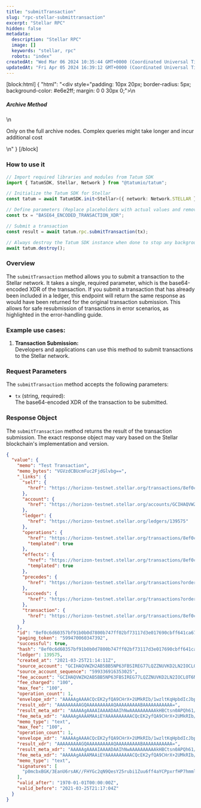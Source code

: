 ```yaml
---
title: "submitTransaction"
slug: "rpc-stellar-submittransaction"
excerpt: "Stellar RPC"
hidden: false
metadata: 
  description: "Stellar RPC"
  image: []
  keywords: "stellar, rpc"
  robots: "index"
createdAt: "Wed Mar 06 2024 10:35:44 GMT+0000 (Coordinated Universal Time)"
updatedAt: "Fri Apr 05 2024 16:39:12 GMT+0000 (Coordinated Universal Time)"
---
```

[block:html]
{
  "html": "<div style=\"padding: 10px 20px; border-radius: 5px; background-color: #e6e2ff; margin: 0 0 30px 0;\">\n  <h5>Archive Method</h5>\n  <p>Only on the full archive nodes. Complex queries might take longer and incur additional cost</p>\n</div>"
}
[/block]


### How to use it

```typescript
// Import required libraries and modules from Tatum SDK
import { TatumSDK, Stellar, Network } from "@tatumio/tatum";

// Initialize the Tatum SDK for Stellar
const tatum = await TatumSDK.init<Stellar>({ network: Network.STELLAR });

// Define parameters (Replace placeholders with actual values and remove redundant)
const tx = "BASE64_ENCODED_TRANSACTION_XDR";

// Submit a transaction
const result = await tatum.rpc.submitTransaction(tx);

// Always destroy the Tatum SDK instance when done to stop any background processes
await tatum.destroy();
```

### Overview

The `submitTransaction` method allows you to submit a transaction to the Stellar network. It takes a single, required parameter, which is the base64-encoded XDR of the transaction. If you submit a transaction that has already been included in a ledger, this endpoint will return the same response as would have been returned for the original transaction submission. This allows for safe resubmission of transactions in error scenarios, as highlighted in the error-handling guide.

### Example use cases:

1. **Transaction Submission:**  
   Developers and applications can use this method to submit transactions to the Stellar network.

### Request Parameters

The `submitTransaction` method accepts the following parameters:

- `tx` (string, required):  
  The base64-encoded XDR of the transaction to be submitted.

### Response Object

The `submitTransaction` method returns the result of the transaction submission. The exact response object may vary based on the Stellar blockchain's implementation and version.

```json
{
  "value": {
    "memo": "Test Transaction",
    "memo_bytes": "VGVzdCBUcmFuc2FjdGlvbg==",
    "_links": {
      "self": {
        "href": "https://horizon-testnet.stellar.org/transactions/8ef0c6d60357bf91b0b0d7800b747ff02bf73117d3e017690cbff641ca67f124"
      },
      "account": {
        "href": "https://horizon-testnet.stellar.org/accounts/GCIHAQVWZH2AB5BB5NP63FBSIREG77LQZZNUVKD2LN2IOCLOT6N72MJN"
      },
      "ledger": {
        "href": "https://horizon-testnet.stellar.org/ledgers/139575"
      },
      "operations": {
        "href": "https://horizon-testnet.stellar.org/transactions/8ef0c6d60357bf91b0b0d7800b747ff02bf73117d3e017690cbff641ca67f124/operations{?cursor,limit,order}",
        "templated": true
      },
      "effects": {
        "href": "https://horizon-testnet.stellar.org/transactions/8ef0c6d60357bf91b0b0d7800b747ff02bf73117d3e017690cbff641ca67f124/effects{?cursor,limit,order}",
        "templated": true
      },
      "precedes": {
        "href": "https://horizon-testnet.stellar.org/transactions?order=asc&cursor=599470060347392"
      },
      "succeeds": {
        "href": "https://horizon-testnet.stellar.org/transactions?order=desc&cursor=599470060347392"
      },
      "transaction": {
        "href": "https://horizon-testnet.stellar.org/transactions/8ef0c6d60357bf91b0b0d7800b747ff02bf73117d3e017690cbff641ca67f124"
      }
    },
    "id": "8ef0c6d60357bf91b0b0d7800b747ff02bf73117d3e017690cbff641ca67f124",
    "paging_token": "599470060347392",
    "successful": true,
    "hash": "8ef0c6d60357bf91b0b0d7800b747ff02bf73117d3e017690cbff641ca67f124",
    "ledger": 139575,
    "created_at": "2021-03-25T21:14:11Z",
    "source_account": "GCIHAQVWZH2AB5BB5NP63FBSIREG77LQZZNUVKD2LN2IOCLOT6N72MJN",
    "source_account_sequence": "599336916353025",
    "fee_account": "GCIHAQVWZH2AB5BB5NP63FBSIREG77LQZZNUVKD2LN2IOCLOT6N72MJN",
    "fee_charged": "100",
    "max_fee": "100",
    "operation_count": 1,
    "envelope_xdr": "AAAAAgAAAACQcEK2yfQA9CHrX+2UMkRIb/1wzltKqHpbdIcJbp+b/QAAAGQAAiEYAAAAAQAAAAEAAAAAAAAAAAAAAABgXP3QAAAAAQAAABBUZXN0IFRyYW5zYWN0aW9uAAAAAQAAAAAAAAABAAAAAJBwQrbJ9AD0Ietf7ZQyREhv/XDOW0qoelt0hwlun5v9AAAAAAAAAAAF9eEAAAAAAAAAAAFun5v9AAAAQKdJnG8QRiv9xGp1Oq7ACv/xR2BnNqjfUHrGNua7m4tWbrun3+GmAj6ca3xz+4ZppWRTbvTUcCxvpbHERZ85QgY=",
    "result_xdr": "AAAAAAAAAGQAAAAAAAAAAQAAAAAAAAABAAAAAAAAAAA=",
    "result_meta_xdr": "AAAAAgAAAAIAAAADAAIhNwAAAAAAAAAAkHBCtsn0APQh61/tlDJESG/9cM5bSqh6W3SHCW6fm/0AAAAXSHbnnAACIRgAAAAAAAAAAAAAAAAAAAAAAAAAAAEAAAAAAAAAAAAAAAAAAAAAAAABAAIhNwAAAAAAAAAAkHBCtsn0APQh61/tlDJESG/9cM5bSqh6W3SHCW6fm/0AAAAXSHbnnAACIRgAAAABAAAAAAAAAAAAAAAAAAAAAAEAAAAAAAAAAAAAAAAAAAAAAAABAAAAAAAAAAA=",
    "fee_meta_xdr": "AAAAAgAAAAMAAiEYAAAAAAAAAACQcEK2yfQA9CHrX+2UMkRIb/1wzltKqHpbdIcJbp+b/QAAABdIdugAAAIhGAAAAAAAAAAAAAAAAAAAAAAAAAAAAQAAAAAAAAAAAAAAAAAAAAAAAAEAAiE3AAAAAAAAAACQcEK2yfQA9CHrX+2UMkRIb/1wzltKqHpbdIcJbp+b/QAAABdIduecAAIhGAAAAAAAAAAAAAAAAAAAAAAAAAAAAQAAAAAAAAAAAAAAAAAAAA==",
    "memo_type": "text",
    "max_fee": "100",
    "operation_count": 1,
    "envelope_xdr": "AAAAAgAAAACQcEK2yfQA9CHrX+2UMkRIb/1wzltKqHpbdIcJbp+b/QAAAGQAAiEYAAAAAQAAAAEAAAAAAAAAAAAAAABgXP3QAAAAAQAAABBUZXN0IFRyYW5zYWN0aW9uAAAAAQAAAAAAAAABAAAAAJBwQrbJ9AD0Ietf7ZQyREhv/XDOW0qoelt0hwlun5v9AAAAAAAAAAAF9eEAAAAAAAAAAAFun5v9AAAAQKdJnG8QRiv9xGp1Oq7ACv/xR2BnNqjfUHrGNua7m4tWbrun3+GmAj6ca3xz+4ZppWRTbvTUcCxvpbHERZ85QgY=",
    "result_xdr": "AAAAAAAAAGQAAAAAAAAAAQAAAAAAAAABAAAAAAAAAAA=",
    "result_meta_xdr": "AAAAAgAAAAIAAAADAAIhNwAAAAAAAAAAkHBCtsn0APQh61/tlDJESG/9cM5bSqh6W3SHCW6fm/0AAAAXSHbnnAACIRgAAAAAAAAAAAAAAAAAAAAAAAAAAAEAAAAAAAAAAAAAAAAAAAAAAAABAAIhNwAAAAAAAAAAkHBCtsn0APQh61/tlDJESG/9cM5bSqh6W3SHCW6fm/0AAAAXSHbnnAACIRgAAAABAAAAAAAAAAAAAAAAAAAAAAEAAAAAAAAAAAAAAAAAAAAAAAABAAAAAAAAAAA=",
    "fee_meta_xdr": "AAAAAgAAAAMAAiEYAAAAAAAAAACQcEK2yfQA9CHrX+2UMkRIb/1wzltKqHpbdIcJbp+b/QAAABdIdugAAAIhGAAAAAAAAAAAAAAAAAAAAAAAAAAAAQAAAAAAAAAAAAAAAAAAAAAAAAEAAiE3AAAAAAAAAACQcEK2yfQA9CHrX+2UMkRIb/1wzltKqHpbdIcJbp+b/QAAABdIduecAAIhGAAAAAAAAAAAAAAAAAAAAAAAAAAAAQAAAAAAAAAAAAAAAAAAAA==",
    "memo_type": "text",
    "signatures": [
      "p0mcbxBGK/3EanU6rsAK//FHYGc2qN9QesY25rubi1Zuu6ff4aYCPpxrfHP7hmmlZFNu9NRwLG+lscRFnzlCBg=="
    ],
    "valid_after": "1970-01-01T00:00:00Z",
    "valid_before": "2021-03-25T21:17:04Z"
  }
}
```
